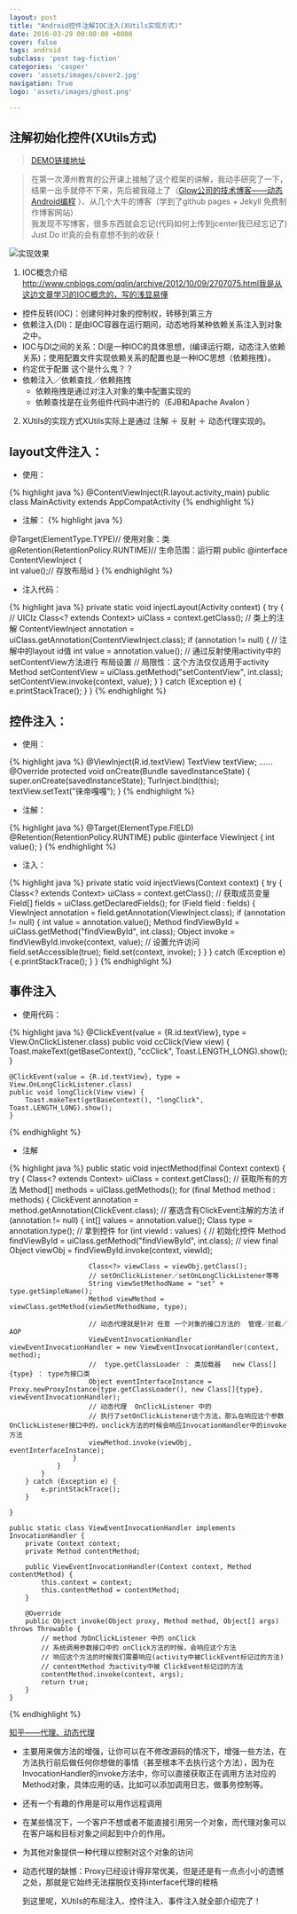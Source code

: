 ```yaml
---
layout: post
title: "Android控件注解IOC注入(XUtils实现方式)"
date: 2016-03-29 00:00:00 +0800
cover: false
tags: android
subclass: 'post tag-fiction'
categories: 'casper'
cover: 'assets/images/cover2.jpg'
navigation: True
logo: 'assets/images/ghost.png'

---
```



注解初始化控件(XUtils方式)
-----------------

>[DEMO链接地址](http://download.csdn.net/detail/yuanyang5917/9477513)


> 在第一次潭州教育的公开课上接触了这个框架的讲解，我动手研究了一下，结果一出手就停不下来，先后被我碰上了（[Glow公司的技术博客——动态Android编程](http://tech.glowing.com/cn/dynamic-android-programming/) ）、从几个大牛的博客（学到了github pages + Jekyll 免费制作博客网站）<br />
我发现不写博客，很多东西就会忘记(代码如何上传到jcenter我已经忘记了)<br />
Just Do it!真的会有意想不到的收获！

![实现效果](http://img.blog.csdn.net/20160329132113633)
 1. IOC概念介绍
http://www.cnblogs.com/qqlin/archive/2012/10/09/2707075.html我是从这边文章学习的IOC概念的，写的浅显易懂

 -  控件反转(IOC)：创建何种对象的控制权，转移到第三方 
 - 依赖注入(DI)：是由IOC容器在运行期间，动态地将某种依赖关系注入到对象之中。
 - IOC与DI之间的关系：DI是一种IOC的具体思想，(编译运行期，动态注入依赖关系)；使用配置文件实现依赖关系的配置也是一种IOC思想（依赖拖拽）。
 - 约定优于配置 这个是什么鬼？？
 - 依赖注入／依赖查找／依赖拖拽
	- 依赖拖拽是通过对注入对象的集中配置实现的 
	- 依赖查找是在业务组件代码中进行的（EJB和Apache Avalon ）
 2. XUtils的实现方式XUtils实际上是通过 注解 ＋ 反射 ＋ 动态代理实现的。
 
## layout文件注入：
 - 使用：

{% highlight java %}
@ContentViewInject(R.layout.activity_main)
public class MainActivity extends AppCompatActivity
{% endhighlight %}
 - 注解：
{% highlight java %}

@Target(ElementType.TYPE)// 使用对象：类
@Retention(RetentionPolicy.RUNTIME)// 生命范围：运行期
public @interface ContentViewInject {    
	int value();// 存放布局id
}
{% endhighlight %}
 -  注入代码：

{% highlight java %}
	private static void injectLayout(Activity context) {
        try {
            // UIClz
            Class<? extends Context> uiClass = context.getClass();
            // 类上的注解
            ContentViewInject annotation = uiClass.getAnnotation(ContentViewInject.class);
            if (annotation != null) {
                // 注解中的layout id值
                int value = annotation.value();
                // 通过反射使用activity中的setContentView方法进行 布局设置
                // 局限性：这个方法仅仅适用于activity
                Method setContentView = uiClass.getMethod("setContentView", int.class);
                setContentView.invoke(context, value);
            }
        } catch (Exception e) {
            e.printStackTrace();
        }
    }
{% endhighlight %}

## 控件注入：

 - 使用：

{% highlight java %}
@ViewInject(R.id.textView)
TextView textView;
......
  @Override
    protected void onCreate(Bundle savedInstanceState) {
        super.onCreate(savedInstanceState);
        TurInject.bind(this);
        textView.setText("徕帝嘎嘎");
    }
{% endhighlight %}
 - 注解：

{% highlight java %}
@Target(ElementType.FIELD)
@Retention(RetentionPolicy.RUNTIME)
public @interface ViewInject {
    int value();
}
{% endhighlight %}
 - 注入：

{% highlight java %}
	private static void injectViews(Context context) {
        try {
            Class<? extends Context> uiClass = context.getClass();
            // 获取成员变量
            Field[] fields = uiClass.getDeclaredFields();
            for (Field field : fields) {
                ViewInject annotation = field.getAnnotation(ViewInject.class);
                if (annotation != null) {
                    int value = annotation.value();
                    Method findViewById = uiClass.getMethod("findViewById", int.class);
                    Object invoke = findViewById.invoke(context, value);
                    // 设置允许访问
                    field.setAccessible(true);
                    field.set(context, invoke);
                }
            }
        } catch (Exception e) {
            e.printStackTrace();
        }
    }
{% endhighlight %}

## 事件注入

 - 使用代码：

{% highlight java %}
	@ClickEvent(value = {R.id.textView}, type = View.OnClickListener.class)
    public void ccClick(View view) {
        Toast.makeText(getBaseContext(), "ccClick", Toast.LENGTH_LONG).show();
    }

    @ClickEvent(value = {R.id.textView}, type = View.OnLongClickListener.class)
    public void longClick(View view) {
        Toast.makeText(getBaseContext(), "longClick", Toast.LENGTH_LONG).show();
    }
{% endhighlight %}
 - 注解

{% highlight java %}
 public static void injectMethod(final Context context) {
        try {
            Class<? extends Context> uiClass = context.getClass();
            // 获取所有的方法
            Method[] methods = uiClass.getMethods();
            for (final Method method : methods) {
                ClickEvent annotation = method.getAnnotation(ClickEvent.class);
                // 塞选含有ClickEvent注解的方法
                if (annotation != null) {
                    int[] values = annotation.value();
                    Class type = annotation.type();
                    // 拿到控件
                    for (int viewId : values) {
                        // 初始化控件
                        Method findViewById = uiClass.getMethod("findViewById", int.class);
                        // view
                        final Object viewObj = findViewById.invoke(context, viewId);

                        Class<?> viewClass = viewObj.getClass();
                        // setOnClickListener／setOnLongClickListener等等
                        String viewSetMethodName = "set" + type.getSimpleName();
                        Method viewMethod = viewClass.getMethod(viewSetMethodName, type);

                        // 动态代理就是针对 任意 一个对象的接口方法的  管理／拦截／AOP
                        ViewEventInvocationHandler viewEventInvocationHandler = new ViewEventInvocationHandler(context, method);
                        //  type.getClassLoader ： 类加载器   new Class[]{type} ： type为接口类
                        Object eventInterfaceInstance = Proxy.newProxyInstance(type.getClassLoader(), new Class[]{type}, viewEventInvocationHandler);
                        // 动态代理  OnClickListener 中的
                        // 执行了setOnClickListener这个方法，那么在响应这个参数OnClickListener接口中的，onclick方法的时候会响应InvocationHandler中的invoke方法
                        viewMethod.invoke(viewObj, eventInterfaceInstance);
                    }
                }
            }
        } catch (Exception e) {
            e.printStackTrace();
        }

    }

    public static class ViewEventInvocationHandler implements InvocationHandler {
        private Context context;
        private Method contentMethod;

        public ViewEventInvocationHandler(Context context, Method contentMethod) {
            this.context = context;
            this.contentMethod = contentMethod;
        }

        @Override
        public Object invoke(Object proxy, Method method, Object[] args) throws Throwable {
            // method 为OnClickListener 中的 onClick
            // 系统调用参数接口中的 onClick方法的时候，会响应这个方法
            // 响应这个方法的时候我们需要响应(activity中被ClickEvent标记过的方法)
            // contentMethod 为activity中被 ClickEvent标记过的方法
            contentMethod.invoke(context, args);
            return true;
        }
    }
{% endhighlight %}

[知乎——代理、动态代理](https://www.zhihu.com/question/20794107)

- 主要用来做方法的增强，让你可以在不修改源码的情况下，增强一些方法，在方法执行前后做任何你想做的事情（甚至根本不去执行这个方法），因为在InvocationHandler的invoke方法中，你可以直接获取正在调用方法对应的Method对象，具体应用的话，比如可以添加调用日志，做事务控制等。
- 还有一个有趣的作用是可以用作远程调用
- 在某些情况下，一个客户不想或者不能直接引用另一个对象，而代理对象可以在客户端和目标对象之间起到中介的作用。
- 为其他对象提供一种代理以控制对这个对象的访问
- 动态代理的缺憾：Proxy已经设计得非常优美，但是还是有一点点小小的遗憾之处，那就是它始终无法摆脱仅支持interface代理的桎梏

   到这里呢，XUtils的布局注入、控件注入、事件注入就全部介绍完了！

